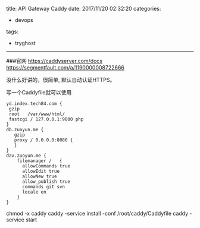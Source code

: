 title: API Gateway Caddy
date: 2017/11/20 02:32:20
categories:

 - devops 


tags:

- tryghost

---

###官网
https://caddyserver.com/docs
https://segmentfault.com/a/1190000008722666

没什么好讲的，很简单, 默认自动认证HTTPS。

写一个Caddyfile就可以使用
```language-bash
yd.index.tech84.com {
 gzip
 root   /var/www/html/
 fastcgi / 127.0.0.1:9000 php
}
db.zuoyun.me {
   gzip
   proxy / 0.0.0.0:8080 {
   }
}
dav.zuoyun.me {
    filemanager /   {
      allowCommands true
      allowEdit true
      allowNew true
      allow_publish true
      commands git svn
      locale en
    }
}
```
chmod -x caddy
caddy -service install  -conf /root/caddy/Caddyfile
caddy -service start
 




